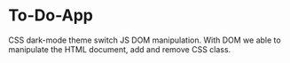 # To-Do-App
CSS dark-mode theme switch
JS DOM manipulation. With DOM we able to manipulate the HTML document, add and remove CSS class.
